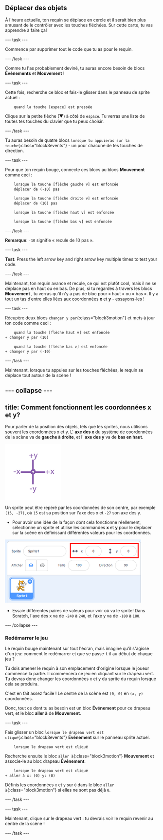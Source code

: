 ## Déplacer des objets

À l'heure actuelle, ton requin se déplace en cercle et il serait bien plus amusant de le contrôler avec les touches fléchées. Sur cette carte, tu vas apprendre à faire ça!

\--- task \---

Commence par supprimer tout le code que tu as pour le requin.

\--- /task \---

Comme tu l'as probablement deviné, tu auras encore besoin de blocs **Événements** et **Mouvement** !

\--- task \---

Cette fois, recherche ce bloc et fais-le glisser dans le panneau de sprite actuel :

```blocks3
    quand la touche [espace] est pressée
```

Clique sur la petite flèche (▼) à côté de `espace`. Tu verras une liste de toutes tes touches du clavier que tu peux choisir.

\--- /task \---

Tu auras besoin de quatre blocs `lorsque tu appuieras sur la touche`{:class="block3events"} - un pour chacune de tes touches de direction.

\--- task \---

Pour que ton requin bouge, connecte ces blocs au blocs **Mouvement** comme ceci :

```blocks3
    lorsque la touche [flèche gauche v] est enfoncée
    déplacer de (-10) pas
```

```blocks3
    lorsque la touche [flèche droite v] est enfoncée
    déplacer de (10) pas
```

```blocks3
    lorsque la touche [flèche haut v] est enfoncée
```

```blocks3
    lorsque la touche [flèche bas v] est enfoncée
```

\--- /task \---

**Remarque**: `-10` signifie « recule de 10 pas ».

\--- task \---

**Test:** Press the left arrow key and right arrow key multiple times to test your code.

\--- /task \---

Maintenant, ton requin avance et recule, ce qui est plutôt cool, mais il ne se déplace pas en haut ou en bas. De plus, si tu regardes à travers les blocs **Mouvement** , tu verras qu'il n'y a pas de bloc pour « haut » ou « bas ». Il y a tout un tas d’entre elles liées aux coordonnées **x** et **y** - essayons-les !

\--- task \---

Récupère deux blocs `changer y par`{:class="block3motion"} et mets à jour ton code comme ceci :

```blocks3
    quand la touche [flèche haut v] est enfoncée
+ changer y par (10)
```

```blocks3
    quand la touche [flèche bas v] est enfoncée
+ changer y par (-10)
```

\--- /task \---

Maintenant, lorsque tu appuies sur les touches fléchées, le requin se déplace tout autour de la scène !

## \--- collapse \---

## title: Comment fonctionnent les coordonnées x et y?

Pour parler de la position des objets, tels que les sprites, nous utilisons souvent les coordonnées x et y. L' **axe des x** du système de coordonnées de la scène va de **gauche à droite**, et l' **axe des y** va de **bas en haut**.

![](images/moving3.png)

Un sprite peut être repéré par les coordonnées de son centre, par exemple `(15, -27)`, où `15` est sa position sur l'axe des x et `-27` son axe des y.

+ Pour avoir une idée de la façon dont cela fonctionne réellement, sélectionne un sprite et utilise les commandes **x** et **y** pour le déplacer sur la scène en définissant différentes valeurs pour les coordonnées.

![](images/xycoords.png)

+ Essaie différentes paires de valeurs pour voir où va le sprite! Dans Scratch, l'axe des x va de `-240` à `240`, et l'axe y va de `-180` à `180`.

\--- /collapse \---

### Redémarrer le jeu

Le requin bouge maintenant sur tout l'écran, mais imagine qu'il s'agisse d'un jeu: comment le redémarrer et que se passe-t-il au début de chaque jeu ?

Tu dois amener le requin à son emplacement d'origine lorsque le joueur commence la partie. Il commencera ce jeu en cliquant sur le drapeau vert. Tu devras donc changer les coordonnées x et y du sprite du requin lorsque cela se produira.

C'est en fait assez facile ! Le centre de la scène est `(0, 0)` en `(x, y)` coordonnées.

Donc, tout ce dont tu as besoin est un bloc **Événement** pour ce drapeau vert, et le bloc **aller à** de **Mouvement**.

\--- task \---

Fais glisser un bloc `lorsque le drapeau vert est cliqué`{:class="block3events"} **Événement** sur le panneau sprite actuel.

```blocks3
    lorsque le drapeau vert est cliqué
```

Recherche ensuite le bloc `aller à`{:class="block3motion"} **Mouvement** et associe-le au bloc drapeau **Événement**.

```blocks3
    lorsque le drapeau vert est cliqué
+ aller à x: (0) y: (0)
```

Définis les coordonnées `x` et `y` sur `0` dans le bloc `aller à`{:class="block3motion"} si elles ne sont pas déjà `0`.

\--- /task \---

\--- task \---

Maintenant, clique sur le drapeau vert : tu devrais voir le requin revenir au centre de la scène !

\--- /task \---